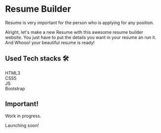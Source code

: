 # Resume Builder
Resume is very important for the person who is applying for any position.

Alright, let's make a new Resume with this awesome resume builder website.
You just have to put the details you want in your resume an run it. And Whooo! your beautiful resume is ready!


## Used Tech stacks 🛠
HTML3   
CSS5   
JS  
Bootstrap


## Important!
Work in progress.

Launching soon!
